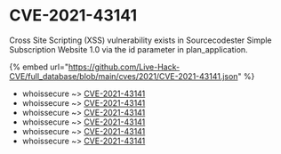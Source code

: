 # CVE-2021-43141

Cross Site Scripting (XSS) vulnerability exists in Sourcecodester Simple Subscription Website 1.0 via the id parameter in plan_application.

{% embed url="https://github.com/Live-Hack-CVE/full_database/blob/main/cves/2021/CVE-2021-43141.json" %}


* whoissecure ~> [CVE-2021-43141](https://www.alice-snow.ru/2021/database/cve-2021-43141/cve-2021-43141-whoissecure)
* whoissecure ~> [CVE-2021-43141](https://www.alice-snow.ru/2021/database/cve-2021-43141/cve-2021-43141-whoissecure)
* whoissecure ~> [CVE-2021-43141](https://www.alice-snow.ru/2021/database/cve-2021-43141/cve-2021-43141-whoissecure)
* whoissecure ~> [CVE-2021-43141](https://www.alice-snow.ru/2021/database/cve-2021-43141/cve-2021-43141-whoissecure)
* whoissecure ~> [CVE-2021-43141](https://www.alice-snow.ru/2021/database/cve-2021-43141/cve-2021-43141-whoissecure)
* whoissecure ~> [CVE-2021-43141](https://www.alice-snow.ru/2021/database/cve-2021-43141/cve-2021-43141-whoissecure)